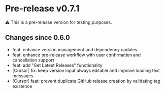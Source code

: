 # Pre-release v0.7.1

⚠️ This is a pre-release version for testing purposes.

## Changes since 0.6.0

* feat: enhance version management and dependency updates
* feat: enhance pre-release workflow with user confirmation and cancellation support
* feat: add "Get Latest Releases" functionality
* [Cursor] fix: keep version input always editable and improve loading text messages
* [Cursor] feat: prevent duplicate GitHub release creation by validating tag existence
